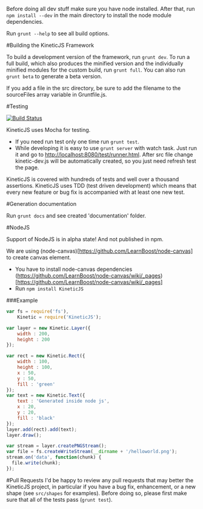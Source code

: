 Before doing all dev stuff make sure you have node installed. After that, run `npm install --dev` in the main directory to install the node module dependencies.

Run `grunt --help` to see all build options.

#Building the KineticJS Framework 

To build a development version of the framework, run `grunt dev`. To run a full build, which also produces the minified version and the individually minified modules for the custom build, run `grunt full`.  You can also run `grunt beta` to generate a beta version.   

If you add a file in the src directory, be sure to add the filename to the sourceFiles array variable in Gruntfile.js.

#Testing

[![Build Status](https://travis-ci.org/ericdrowell/KineticJS.png)](https://travis-ci.org/ericdrowell/KineticJS)

KineticJS uses Mocha for testing. 

* If you need run test only one time run `grunt test`.
* While developing it is easy to use `grunt server` with watch task. Just run it and go to [http://localhost:8080/test/runner.html](http://localhost:8080/test/runner.html). After src file change kinetic-dev.js will be automatically created, so you just need refresh test the page.

KineticJS is covered with hundreds of tests and well over a thousand assertions.  KineticJS uses TDD (test driven development) which means that every new feature or bug fix is accompanied with at least one new test. 

#Generation documentation

Run `grunt docs` and see created 'documentation' folder.

#NodeJS

Support of NodeJS is in alpha state!
And not published in npm.

We are using (node-canvas)[https://github.com/LearnBoost/node-canvas] to create canvas element.

* You have to install node-canvas dependencies (https://github.com/LearnBoost/node-canvas/wiki/_pages)[https://github.com/LearnBoost/node-canvas/wiki/_pages]
* Run `npm install KineticJS`

###Example
```javascript
var fs = require('fs'),
    Kinetic = require('KineticJS');

var layer = new Kinetic.Layer({
    width : 200,
    height : 200
});

var rect = new Kinetic.Rect({
    width : 100,
    height : 100,
    x : 50,
    y : 50,
    fill : 'green'
});
var text = new Kinetic.Text({
    text : 'Generated inside node js',
    x : 20,
    y : 20,
    fill : 'black'
});
layer.add(rect).add(text);
layer.draw();

var stream = layer.createPNGStream();
var file = fs.createWriteStream(__dirname + '/helloworld.png');
stream.on('data', function(chunk) {
  file.write(chunk);
});
```

#Pull Requests
I'd be happy to review any pull requests that may better the KineticJS project, in particular if you have a bug fix, enhancement, or a new shape (see `src/shapes` for examples).  Before doing so, please first make sure that all of the tests pass (`grunt test`). 
